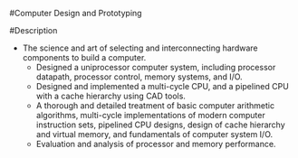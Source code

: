 #Computer Design and Prototyping

#Description
- The science and art of selecting and interconnecting hardware components to build a computer.
    - Designed a uniprocessor computer system, including processor datapath, processor control, memory systems, and I/O. 
    - Designed and implemented a multi-cycle CPU, and a pipelined CPU with a cache hierarchy using CAD tools.
    - A thorough and detailed treatment of basic computer arithmetic algorithms, multi-cycle implementations of modern computer     instruction sets, pipelined CPU designs, design of cache hierarchy and virtual memory, and fundamentals of computer system I/O.
    - Evaluation and analysis of processor and memory performance.
